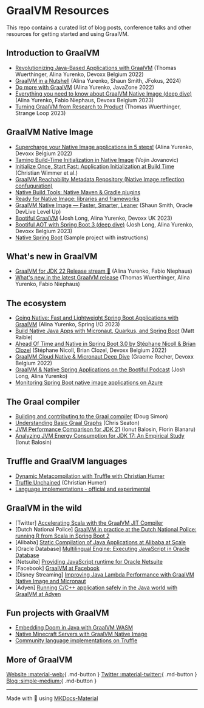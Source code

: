 # GraalVM Resources

This repo contains a curated list of blog posts, conference talks and other resources for getting started and using GraalVM.

##  Introduction to GraalVM

- [Revolutionizing Java-Based Applications with GraalVM](https://www.youtube.com/watch?v=mhmqomex1zk) (Thomas Wuerthinger, Alina Yurenko, Devoxx Belgium 2022)
- [GraalVM in a Nutshell](https://www.youtube.com/watch?v=R9m_HpmbquY) (Alina Yurenko, Shaun Smith, JFokus, 2024)
- [Do more with GraalVM](https://2022.javazone.no/#/program/624a7e82-bcfe-4d02-b7a6-59ba56107e52) (Alina Yurenko, JavaZone 2022)
- [Everything you need to know about GraalVM Native Image (deep dive)](https://www.youtube.com/watch?v=QMwtJojhzl8) (Alina Yurenko, Fabio Niephaus, Devoxx Belgium 2023)
- [Turning GraalVM from Research to Product](https://www.youtube.com/watch?v=83le8YeejVU) (Thomas Wuerthinger, Strange Loop 2023)

## GraalVM Native Image

- [Supercharge your Native Image applications in 5 steps!](https://www.youtube.com/watch?v=gPA-yE6q_PQ) (Alina Yurenko, Devoxx Belgium 2022)
- [Taming Build-Time Initialization in Native Image](https://github.com/graalvm/taming-build-time-initialization) (Vojin Jovanovic)
- [Initialize Once, Start Fast: Application Initialization at Build Time](http://www.christianwimmer.at/Publications/Wimmer19a/Wimmer19a.pdf) (Christian Wimmer et al.)
- [GraalVM Reachability Metadata Repository (Native Image reflection confuguration)](https://github.com/oracle/graalvm-reachability-metadata)
- [Native Build Tools: Native Maven & Gradle plugins](https://github.com/graalvm/native-build-tools)
- [Ready for Native Image: libraries and frameworks](https://www.graalvm.org/native-image/libraries-and-frameworks/)
- [GraalVM Native Image — Faster, Smarter, Leaner](https://www.youtube.com/watch?v=sI-zXYLKzfk) (Shaun Smith, Oracle DevLive Level Up)
- [Bootiful GraalVM](https://www.youtube.com/watch?v=3OBhk1c0GBs) (Josh Long, Alina Yurenko, Devoxx UK 2023)
- [Bootiful AOT with Spring Boot 3 (deep dive)](https://www.youtube.com/watch?v=M-7r35sttQI) (Josh Long, Alina Yurenko, Devoxx Belgium 2023)
- [Native Spring Boot](https://github.com/alina-yur/native-spring-boot) (Sample project with instructions)

## What's new in GraalVM

- [GraalVM for JDK 22 Release stream 🚀](https://www.youtube.com/watch?v=xRcHlBnljwA) (Alina Yurenko, Fabio Niephaus)
- [What's new in the latest GraalVM release](https://www.youtube.com/watch?v=lWhEg-6DqM0) (Thomas Wuerthinger, Alina Yurenko, Fabio Niephaus)

## The ecosystem

- [Going Native: Fast and Lightweight Spring Boot Applications with GraalVM](https://www.youtube.com/watch?v=8umoZWj6UcU) (Alina Yurenko, Spring I/O 2023)
- [Build Native Java Apps with Micronaut, Quarkus, and Spring Boot](https://www.youtube.com/watch?v=sTebxMbPTCQ) (Matt Raible)
- [Ahead Of Time and Native in Spring Boot 3.0 by Stéphane Nicoll & Brian Clozel](https://www.youtube.com/watch?v=TS4DpYSmfXk) (Stéphane Nicoll, Brian Clozel, Devoxx Belgium 2022)
- [GraalVM Cloud Native & Micronaut Deep Dive](https://www.youtube.com/watch?v=3t-gwFuOtnM) (Graeme Rocher, Devoxx Belgium 2022)
- [GraalVM & Native Spring Applications on the Bootiful Podcast](https://spring.io/blog/2023/01/26/a-bootiful-podcast-graalvm-advocate-alina-yurenko-on-a-bootiful-podcast) (Josh Long, Alina Yurenko)
- [Monitoring Spring Boot native image applications on Azure](https://devblogs.microsoft.com/java/monitor-your-spring-boot-native-image-application-on-azure/)

## The Graal compiler

- [Building and contributing to the Graal compiler](https://www.youtube.com/watch?v=3Gh0cz3vjG8) (Doug Simon)
- [Understanding Basic Graal Graphs](https://chrisseaton.com/truffleruby/basic-graal-graphs/) (Chris Seaton)
- [JVM Performance Comparison for JDK 21](https://ionutbalosin.com/2024/02/jvm-performance-comparison-for-jdk-21/) (Ionut Balosin, Florin Blanaru)
- [Analyzing JVM Energy Consumption for JDK 17: An Empirical Study](https://ionutbalosin.com/2023/07/analyzing-jvm-energy-consumption-for-jdk-17-an-empirical-study/) (Ionut Balosin)

## Truffle and GraalVM languages

- [Dynamic Metacompilation with Truffle with Christian Humer](https://www.youtube.com/watch?v=pksRrON5XfU)
- [Truffle Unchained](https://medium.com/graalvm/truffle-unchained-13887b77b62c) (Christian Humer)
- [Language implementations - official and experimental](https://github.com/oracle/graal/blob/master/truffle/docs/Languages.md)
  

## GraalVM in the wild

- [Twitter] [Accelerating Scala with the GraalVM JIT Compiler](https://www.youtube.com/watch?v=G-vlQaPMAx)
- [Dutch National Police] [GraalVM in practice at the Dutch National Police: running R from Scala in Spring Boot 2](https://vimeo.com/360837119)
- [Alibaba] [Static Compilation of Java Applications at Alibaba at Scale](https://medium.com/graalvm/static-compilation-of-java-applications-at-alibaba-at-scale-2944163c92e)
- [Oracle Database] [Multilingual Engine: Executing JavaScript in Oracle Database](https://medium.com/graalvm/mle-executing-javascript-in-oracle-database-c545feb1a010)
- [Netsuite] [Providing JavaScript runtime for Oracle Netsuite](https://www.netsuite.com/portal/resource/articles/erp/graal-runtime-technology-improves-netsuite-platform-developer-productivity.shtml)
- [Facebook] [GraalVM at Facebook](https://medium.com/graalvm/graalvm-at-facebook-af09338ac519)
- [Disney Streaming] [Improving Java Lambda Performance with GraalVM Native Image and Micronaut](https://aws.amazon.com/blogs/opensource/improving-developer-productivity-at-disney-with-serverless-and-open-source/)
- [Adyen] [Running C/C++ application safely in the Java world with GraalVM at Adyen](https://www.adyen.com/blog/graalvm-running-c-applications--in-the-cloud)


## Fun projects with GraalVM

- [Embedding Doom in Java with GraalVM WASM](https://github.com/stepstone-tech/doom-graalvm)
- [Native Minecraft Servers with GraalVM Native Image](https://medium.com/graalvm/native-minecraft-servers-with-graalvm-native-image-1a3f6a92eb48)
- [Community language implementations on Truffle](https://github.com/oracle/graal/blob/master/truffle/docs/Languages.md#experiments)

## More of GraalVM

[Website :material-web:](https://github.com/squidfunk/mkdocs-material){ .md-button } 
[Twitter :material-twitter:](https://twitter.com/GraalVM){ .md-button } 
[Blog :simple-medium:](https://medium.com/graalvm){ .md-button }



***


Made with 💜 using [MKDocs-Material](https://github.com/squidfunk/mkdocs-material)


